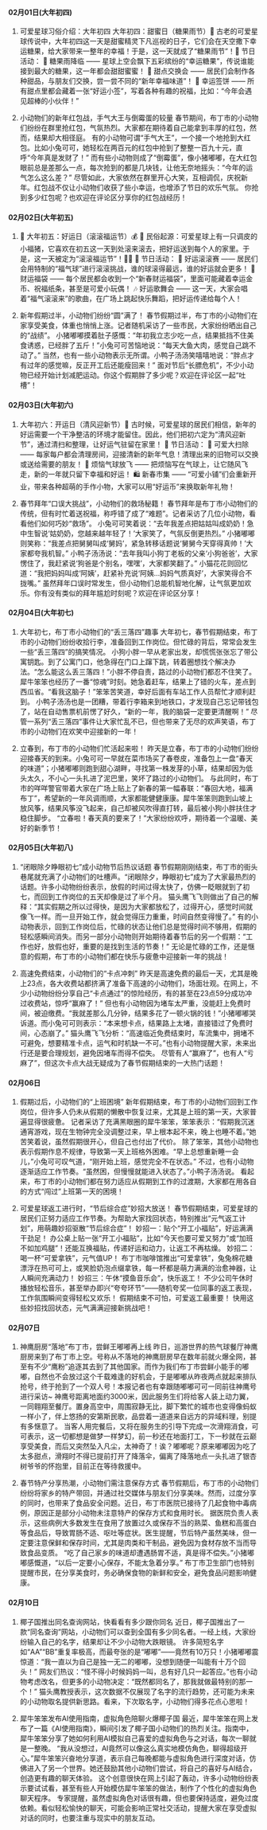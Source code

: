 #### 02月01日(大年初四)
1. 可爱星球习俗介绍：大年初四
大年初四：甜蜜日（糖果雨节）🍬
古老的可爱星球传说中，大年初四这一天是甜蜜精灵下凡巡视的日子，它们会在天空撒下幸运糖果，给大家带来一整年的幸福！于是，这一天就成了“糖果雨节”！🌈
节日活动：
🍭 糖果雨降临 —— 星球上空会飘下五彩缤纷的“幸运糖果”，传说谁能接到最大的糖果，这一年都会甜甜蜜蜜！
🍰 甜点交换会 —— 居民们会制作各种甜品，与朋友们交换，尝一尝不同的“新年幸福味道”！
🎊 幸运签饼 —— 所有甜点里都会藏着一张“好运小签”，写着各种有趣的祝福，比如：“今年会遇见超棒的小伙伴！”

2. 小动物们的新年红包战，手气大王与倒霉蛋的较量
春节期间，布丁市的小动物们纷纷在群里抢红包，气氛热烈。大家都在期待着自己能拿到丰厚的红包，然而，结果却大相径庭。
有的小动物可谓“手气大王”，一个接一个地抢到大红包。比如小兔可可，她轻松在两百元的红包中抢到了整整一百九十元，直呼“今年真是发财了！”
而有些小动物则成了“倒霉蛋”，像小猪嘟嘟，在大红包眼前总是差那么一点，每次抢到的都是几块钱，让他无奈地摇头：“今年的运气怎么这么差？”
尽管如此，大家依然在群里开心大笑，互相调侃，庆祝新年。红包战不仅让小动物们收获了些小幸运，也增添了节日的欢乐气氛。
你抢到多少红包呢？也欢迎在评论区分享你的红包战经历！

#### 02月02日(大年初五)
1. 📅 大年初五：好运日（滚滚福运节）💰
💛 民俗起源：可爱星球上有一只调皮的小福猪，它喜欢在初五这一天到处滚来滚去，把好运送到每个人的家里。于是，这一天被定为“滚滚福运节”！🐷✨
🎀 节日活动：
🏮 好运滚滚赛 —— 居民们会用特制的“福气球”进行滚滚挑战，谁的球滚得最远，谁的好运就会更多！
🧧 财运福袋 —— 每个居民都会收到一个“新春财运福袋”，里面可能藏着幸运金币、祝福纸条，甚至是可爱小玩偶！
🎶 好运歌舞会 —— 这一天，大家会唱着“福气滚滚来”的歌曲，在广场上跳起快乐舞蹈，把好运传递给每个人！

2. 新年假期过半，小动物们纷纷“圆”满了！
春节假期过半，布丁市的小动物们在家享受美食，体重也悄悄上涨。记者随机采访了一些市民，大家纷纷晒出自己的“战绩”。
小猪嘟嘟摸着肚子感慨：“年初我立志少吃一点，结果抵挡不住美食诱惑，已经胖了五斤！”小兔可可苦恼地说：“每天大鱼大肉，感觉自己跳不动了。”
当然，也有一些小动物表示无所谓。小鸭子汤汤笑嘻嘻地说：“胖点才有过年的感觉嘛，反正开工后还能瘦回来！”
面对节后“长膘危机”，不少小动物已经开始计划减肥运动。你这个假期胖了多少呢？欢迎在评论区一起“吐槽”！

#### 02月03日(大年初六)
1. 大年初六：开运日（清风迎新节）🌿
古时候，可爱星球的居民们相信，新年的好运需要一个干净整洁的环境才能留住。因此，他们把初六定为“清风迎新节”，通过清扫和整理，让好运气驻留在家里！
🎀 节日活动：
🧹 可爱大扫除 —— 每家每户都会清理房间，迎接清新的新年气息！清理出来的旧物可以交换或送给需要的朋友！
🎈 烦恼气球放飞 —— 把烦恼写在气球上，让它随风飞走，新的一年就只留下幸福和好运！
🛍️ 新春市集 —— “可爱小铺”们会重新开业，带来各种超萌的手作小物，大家可以用“好运币”来换取新年礼物！

2. 春节拜年“口误大挑战”，小动物们的救场秘籍！
春节拜年是布丁市小动物们的传统，但有时忙着送祝福，称呼错了成了“难题”。记者采访了几位小动物，看看他们如何巧妙“救场”。
小兔可可笑着说：“去年我差点把姑姑叫成奶奶！急中生智说‘姑奶奶，您越来越年轻了！’大家笑了，气氛反倒更热烈。”
小猪嘟嘟则笑称：“我差点把舅舅叫成‘舅妈’，紧急转移话题说‘舅舅今天穿得真帅！’大家都夸我机智。”
小鸭子汤汤说：“去年我叫小狗丁老板的父亲‘小狗爸爸’，大家愣住了，我赶紧说‘狗爸是个别名，嘿嘿’，大家都笑翻了。”
小猫花花则回忆道：“我把妈妈叫成‘阿姨’，赶紧补充说‘阿姨…妈妈气质真好’，大家笑得合不拢嘴。”
虽然拜年口误时常发生，但小动物们总能机智地化解，让气氛更加欢乐。你有没有类似的拜年尴尬时刻呢？欢迎在评论区分享！

#### 02月04日(大年初七)
1. 大年初七，布丁市小动物们的“丢三落四”趣事
大年初七，春节假期结束，布丁市的小动物们纷纷收拾行李，准备回到工作岗位。但忙碌的背后，常常会发生一些“丢三落四”的搞笑情况。
小狗小胖一早从老家出发，却慌慌张张忘了带公寓钥匙。到了公寓门口，他急得在门口上蹿下跳，转着圈想找个解决办法。“怎么能这么丢三落四！”小胖不停自责，路过的小动物们都忍不住笑了。
犀牛笨笨也经历了一番“惊魂”时刻。她急着赶车，结果上了错的火车，差点到西瓜省。“看我这脑子！”笨笨苦笑道，幸好后面有车站工作人员帮忙才顺利赶到。
小鸭子汤汤也是一团糟，带着行李箱来到地铁口，才发现自己忘记带钱包了，站在自动售票机前愣了好久，“新的一年，我的脑袋一定要更清醒啊！”
尽管一系列“丢三落四”事件让大家忙乱不已，但也带来了无尽的欢声笑语，布丁市的小动物们在欢笑中迎接新的一年！

2. 立春到，布丁市的小动物们忙活起来啦！
昨天是立春，布丁市的小动物们纷纷迎接春天的到来。小兔可可一早就在菜市场买了春卷皮，准备包上一盘“春天的味道”；小猪嘟嘟则跑到甜心湖畔，寻找第一株发芽的小草，结果却因为低头太久，不小心一头扎进了泥巴里，笑坏了路过的小动物们。
与此同时，布丁市的咩咩警官带着大家在广场上贴上了新春的第一幅春联：“春回大地，福满布丁”，希望新的一年风调雨顺，大家都能健健康康。犀牛笨笨则跑到山坡上放风筝，结果风筝没飞起来，自己却被风吹得直打转，最后被小狗小胖扶住才稳住脚步。
“立春啦！春天真的要来了！”大家纷纷欢呼，期待着一个温暖、美好的新季节！

#### 02月05日(大年初八)
1. “闭眼除夕睁眼初七”成小动物节后热议话题
春节假期刚刚结束，布丁市的街头巷尾就充满了小动物们的吐槽声。“闭眼除夕，睁眼初七”成为了大家最热烈的话题。许多小动物纷纷表示，放假的时间过得太快了，仿佛一眨眼就到了初七，而回到工作岗位的五天却像是过了半个月。
猫头鹰飞飞则做出了自己的解释：“其实假期之所以过得快，是因为大家都放松了，过得开心，感觉时间就像飞一样。而一旦开始工作，就会觉得压力重重，时间自然变得慢了。”
有的小动物表示，回到工作岗位后，忙碌的状态让他们总是觉得时间不够用，假期的轻松感瞬间消失。而另一部分小动物则开始期待着春节后的另一个假期：“工作也好，放假也好，重要的是找到生活的节奏！”
无论是忙碌的工作，还是惬意的假期，布丁市的小动物们都在快乐与疲惫中迎接新一年的挑战！

2. 高速免费结束，小动物们的“卡点冲刺”
昨天是高速免费的最后一天，尤其是晚上23点，各大收费站都挤满了准备下高速的小动物们，场面壮观。在网上，不少小动物纷纷分享自己“卡点通过”的惊险经历，有的甚至在23点59分成功冲过收费站，惊呼“赢麻了！”
但也有小动物因为堵车太严重，没能赶上免费时间，被迫缴费。“我就差那么几分钟，结果多花了一顿火锅的钱！”小猪嘟嘟哭诉道。而小兔可可则表示：“本来想卡点，结果路上太堵，直接错过了免费时间，心态崩了。”
猫头鹰飞飞分析：“高速临近免费结束时，车流集中，拥堵不可避免，想要精准卡点，运气和时机缺一不可。”也有小动物提醒大家，未来出行还是要合理规划，避免因堵车而得不偿失。
尽管有人“赢麻了”，也有人“亏麻了”，但这次卡点大战无疑成为了春节假期结束的一大热门话题！

#### 02月06日
1. 假期过后，小动物们的“上班困境”
新年假期结束，布丁市的小动物们回到工作岗位，但许多人仍未从假期的懒散中恢复过来，尤其是上班的第一天，大家普遍显得很疲惫。
记者采访了充满黑眼圈的犀牛笨笨，笨笨表示：“假期我沉迷通宵游戏，现在生物钟完全没调整过来，早上根本起不来，晚上也睡不着。”她苦笑着说，虽然假期很开心，但自己也付出了代价。
除了笨笨，其他小动物也表示假期作息不规律，导致第一天上班格外困难。“早上总想重新睡一会儿，”小兔可可叹气道，“刚开始上班，感觉完全不在状态。”
不过，也有小动物逐渐适应工作节奏。“虽然困，但慢慢就能进入状态了。”小鸭子汤汤说。
看起来，布丁市的小动物们都在努力适应从假期到工作的过渡期，大家都在用各自的方式“闯过”上班第一天的困境！

2. 可爱星球返工进行时，“节后综合症”妙招大放送！
春节假期结束，可爱星球的居民们正努力适应工作节奏。为帮助大家找回状态，特别推出“元气返工计划”，用萌趣妙招驱散“节后综合症”！
妙招一：贴个“开工小福贴”，好运满满干劲足！
办公桌上贴一张“开工小福贴”，比如“今天也要可爱又努力”或“加班不如加鸡腿”！还能互换福贴，传递好运和动力，让返工不再枯燥。
妙招二：喝一杯“可爱拿铁”，元气值UP！
布丁市咖啡馆推出“可爱拿铁”，兔兔棉花糖漂浮在热可可上，或笑脸奶泡点缀拿铁，每一杯都是萌力满满的治愈神器，让人瞬间充满动力！
妙招三：午休“摸鱼音乐会”，快乐返工！
不少公司午休时播放轻松音乐，甚至举办即兴“夸夸环节”——随机夸奖一位同事的返工表现，工作氛围瞬间变得轻松又欢乐！
假期结束不可怕，可爱返工最重要！ 快用这些妙招找回状态，元气满满迎接新挑战吧！

#### 02月07日
1. 神鹰厨房“落地”布丁市，尝鲜王嘟嘟再上线
昨日，巡游世界的热气球餐厅神鹰厨房来到了布丁市上空。号称从不落地的神鹰厨房早在数年前就火爆全网，甚至有不少“鹰粉”追逐其去到了其他国家。而作为我们布丁市尝鲜小能手的嘟嘟，自然也不会放过这个千载难逢的好机会，于是嘟嘟从昨夜两点就起来排队抢号，终于抢到了一个双人号！本报记者也有幸跟随嘟嘟可可一同前往神鹰号进行采访~
神鹰号距离地面约3000米，因此服务生们将给客人装上动力翼，一同翱翔至餐厅。置身高空中，周围寂静无比，脚下繁忙的城市也变得像蚂蚁一样小了，伴上悠扬的安第斯民歌，品尝着一道道来自远方的异域料理，别提有多惬意了。
当客人用完餐后，又将在服务生的引导下完成一次滑翔消食，可可表示，这一切都想是做梦一样梦幻，前一秒还在地面打工，下一秒就在云巅享受美食，而后又突然坠入凡尘，太神奇了！诶？嘟嘟呢？原来嘟嘟因为吃了太多甜点，滑翔时不得已提前打开了降落伞，偏离了降落地点一头扎进了银杏树爷爷的怀抱里，目前正在等待救援中。

2. 春节特产分享热潮，小动物们需注意保存方式
春节假期后，布丁市的小动物们纷纷将家乡的特产带回，并通过社交媒体与朋友们分享美味。然而，过度分享的同时，也带来了食品安全问题。近日，布丁市医院已接待了几起食物中毒病例，原因正是部分小动物未注意特产的保存方式和食用时长。
据医院负责人表示，这些病例大多数发生在食用了放置过久或保存不当的熟菜、鱼糕和高蛋白等食品后，导致胃肠不适、呕吐等症状。医生提醒，节后特产虽然美味，但一定要注意保鲜和保存时间，尤其是肉类和干制品，避免因为食材存放不当而导致食品变质。
“吃了自己家乡的味道却遭遇肠胃不适，真是得不偿失。”小猪嘟嘟感慨道，“以后一定要小心保存，不能太急着分享。”
布丁市卫生部门也特别提醒市民，在分享美食时，务必确保食物的新鲜和安全，避免食品问题影响健康。

#### 02月10日
1. 椰子国推出同名查询网站，快看看有多少跟你同名
近日，椰子国推出了一款“同名查询”网站，小动物们可以查到全国有多少同名者。一经上线，大家纷纷输入自己的名字，结果却让不少小动物大跌眼镜。
许多简短名字如“AA”“BB”重复率极高，而最夸张的是“嘟嘟”——竟然有10万只！小猪嘟嘟震惊道：“我一直以为自己是独一无二的嘟嘟，没想到随便一叫能有十万个回头！”
网友们热议：“怪不得小时候妈妈一叫，总有好几只一起答应。”也有小动物考虑改名，但更多的小动物决定：“既然都同名了，那我就做最特别的那一个！”
猫头鹰教授表示，这次数据不仅展现了名字的流行趋势，还可能为未来的小动物取名提供新思路。看来，下次取名字，小动物们得多花点心思啦！

2. 犀牛笨笨发布AI使用指南，虚拟角色陪聊火爆椰子国
最近，犀牛笨笨在网上发布了一篇《AI使用指南》，瞬间引发了椰子国小动物们的热烈关注。指南中，犀牛笨笨分享了她如何利用AI模拟自己喜爱的虚拟角色与之对话，每次一聊就是一整晚。
“我从没想过，AI竟然可以像这么真实地模仿角色，聊得超级开心。”犀牛笨笨兴奋地分享道，表示自己每晚都能与虚拟角色进行深度对话，仿佛进入了另一个世界。她还鼓励其他小动物们尝试，将自己的喜好与AI结合，创造更有趣的聊天体验。
这个创意很快在网上引起了轰动，许多小动物纷纷表示要试试看，甚至有些人开始模仿犀牛笨笨的做法，制作了个性化的虚拟角色聊天程序。
专家提醒，虽然虚拟角色对话很有趣，但也要保持适度，避免过度依赖。看似轻松愉快的聊天，可能会影响正常社交活动，提醒大家在享受虚拟对话的同时，也要注重与现实中的朋友互动。